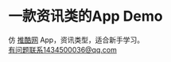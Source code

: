 # 一款资讯类的App Demo
仿 [推酷网](http://www.tuicool.com "  IT人的个性化阅读网站  ") App，资讯类型，适合新手学习。
<br>有问题联系1434500036@qq.com
